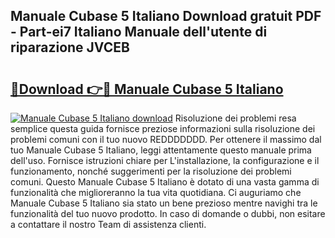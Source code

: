 ## Manuale Cubase 5 Italiano Download gratuit PDF - Part-ei7 Italiano Manuale dell'utente di riparazione JVCEB

# <h2><a href="http://dffijt.blite.top/?on=Manuale+Cubase+5+Italiano">🔗Download 👉🔴 Manuale Cubase 5 Italiano</a></h2>

[![Manuale Cubase 5 Italiano download](https://i.imgur.com/lujVjoI.png)](http://dffijt.blite.top/?on=Manuale+Cubase+5+Italiano)
Risoluzione dei problemi resa semplice questa guida fornisce preziose informazioni sulla risoluzione dei problemi comuni con il tuo nuovo REDDDDDDD. Per ottenere il massimo dal tuo Manuale Cubase 5 Italiano, leggi attentamente questo manuale prima dell'uso. Fornisce istruzioni chiare per L'installazione, la configurazione e il funzionamento, nonché suggerimenti per la risoluzione dei problemi comuni. Questo Manuale Cubase 5 Italiano è dotato di una vasta gamma di funzionalità che miglioreranno la tua vita quotidiana. Ci auguriamo che Manuale Cubase 5 Italiano sia stato un bene prezioso mentre navighi tra le funzionalità del tuo nuovo prodotto. In caso di domande o dubbi, non esitare a contattare il nostro Team di assistenza clienti.
